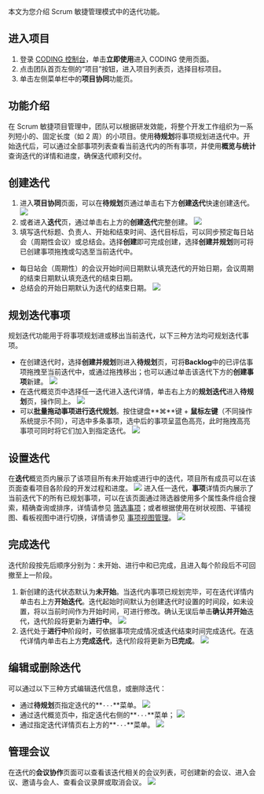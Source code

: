 本文为您介绍 Scrum 敏捷管理模式中的迭代功能。


## 进入项目

1. 登录 [CODING 控制台](https://console.cloud.tencent.com/coding)，单击**立即使用**进入 CODING 使用页面。
2. 点击团队首页左侧的“项目”按钮，进入项目列表页，选择目标项目。
3. 单击左侧菜单栏中的**项目协同**功能页。 

## 功能介绍

在 Scrum 敏捷项目管理中，团队可以根据研发效能，将整个开发工作组织为一系列短小的、固定长度（如 2 周）的小项目。使用**待规划**将事项规划进迭代中。开始迭代后，可以通过全部事项列表查看当前迭代内的所有事项，并使用**概览与统计**查询迭代的详情和进度，确保迭代顺利交付。

## 创建迭代[](#create)

1. 进入**项目协同**页面，可以在**待规划**页通过单击右下方**创建迭代**快速创建迭代。
![](https://help-assets.codehub.cn/enterprise/202307251501350.png)
1. 或者进入**迭代**页，通过单击右上方的**创建迭代**完整创建。
![](https://main.qcloudimg.com/raw/8d6e944f07d4e6e4eb55310ee9d97cb2.png)
1. 填写迭代标题、负责人、开始和结束时间、迭代目标后，可以同步预定每日站会（周期性会议）或总结会。选择**创建**即可完成创建，选择**创建并规划**则可将已创建事项拖拽或勾选至当前迭代中。
-   每日站会（周期性）的会议开始时间日期默认填充迭代的开始日期，会议周期的结束日期默认填充迭代的结束日期。
-   总结会的开始日期默认为迭代的结束日期。
![](https://qcloudimg.tencent-cloud.cn/raw/e4eac366cd726c6c3c408e576cd6f8f5.png)

## 规划迭代事项[](#plan)

规划迭代功能用于将事项规划进或移出当前迭代，以下三种方法均可规划迭代事项。

-   在创建迭代时，选择**创建并规划**则进入**待规划**页，可将**Backlog**中的已评估事项拖拽至当前迭代中，或通过拖拽移出；也可以通过单击该迭代下方的**创建事项**新建。
![](https://main.qcloudimg.com/raw/4ae2c8ff43164acb554ceaaffd440405.png)
-   在迭代概览页中选择任一迭代进入迭代详情，单击右上方的**规划迭代**进入**待规划**页，操作同上。
![](https://main.qcloudimg.com/raw/c1dd86b083f4fe134e084ba14de84462.png)
-   可以**批量拖动事项进行迭代规划**。按住键盘**⌘**键 + **鼠标左键**（不同操作系统提示不同），可选中多条事项，选中后的事项呈蓝色高亮，此时拖拽高亮事项可同时将它们加入到指定迭代。
![](https://main.qcloudimg.com/raw/96c64fc7d973d03c6ab09ef49cf56d6c.png)

## 设置迭代[](#setting)

在**迭代**概览页内展示了该项目所有未开始或进行中的迭代，项目所有成员可以在该页面查看项目各阶段的开发过程和进度。
![](https://main.qcloudimg.com/raw/2118ae697ce5f5553c02fd9188d7ae42.png)
进入任一迭代，**事项**详情页内展示了当前迭代下的所有已规划事项，可以在该页面通过筛选器使用多个属性条件组合搜索，精确查询或排序，详情请参见 [筛选事项](https://cloud.tencent.com/document/product/1113/58823)；或者根据使用在树状视图、平铺视图、看板视图中进行切换，详情请参见 [事项视图管理](https://cloud.tencent.com/document/product/1113/58827)。
![](https://main.qcloudimg.com/raw/1ebbd875e2098873d1ef9e2a15b16d4f.png)

## 完成迭代[](#end)

迭代阶段按先后顺序分别为：未开始、进行中和已完成，且进入每个阶段后不可回撤至上一阶段。

1. 新创建的迭代状态默认为**未开始**。当迭代内事项已规划完毕，可在迭代详情内单击右上方**开始迭代**。迭代起始时间默认为创建迭代时设置的时间段，如未设置，将以当前时间作为开始时间，可进行修改。确认无误后单击**确认并开始**迭代，迭代阶段将更新为**进行中**。
![](https://main.qcloudimg.com/raw/77729cae1da1565ff8726f1b1c866c4d.png)
1. 迭代处于**进行中**阶段时，可依据事项完成情况或迭代结束时间完成迭代。在迭代详情内单击右上方**完成迭代**，迭代阶段将更新为**已完成**。
![](https://main.qcloudimg.com/raw/fa4f0b3177199d31a53853f8a26a4508.png)

## 编辑或删除迭代[](#edit)

可以通过以下三种方式编辑迭代信息，或删除迭代：
-   通过**待规划**页指定迭代的**`···`**菜单。
![](https://main.qcloudimg.com/raw/820c9e7377509b2afd6254f7706e1752.png)
-   通过迭代概览页中，指定迭代右侧的**`···`**菜单；
![](https://main.qcloudimg.com/raw/03db397ece66053d89f304b07a8eafc0.png)
-   通过指定迭代详情页右上方的**`···`**菜单。
![](https://main.qcloudimg.com/raw/d872f5697acc218858f7e30a33d4516c.png)

## 管理会议[](#management)
在迭代的**会议协作**页面可以查看该迭代相关的会议列表，可创建新的会议、进入会议、邀请与会人、查看会议录屏或取消会议。
![](https://qcloudimg.tencent-cloud.cn/raw/15f6e4716596e60b003e09b168757920.png)